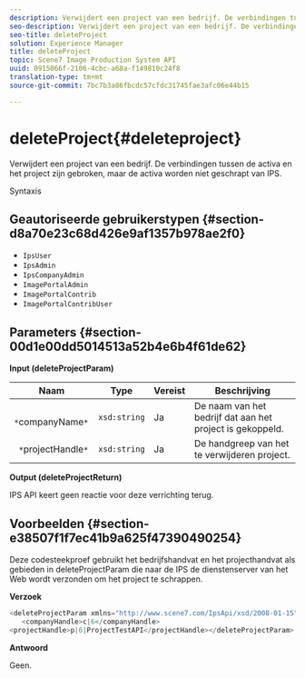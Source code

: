```yaml
---
description: Verwijdert een project van een bedrijf. De verbindingen tussen de activa en het project zijn gebroken, maar de activa worden niet geschrapt van IPS.
seo-description: Verwijdert een project van een bedrijf. De verbindingen tussen de activa en het project zijn gebroken, maar de activa worden niet geschrapt van IPS.
seo-title: deleteProject
solution: Experience Manager
title: deleteProject
topic: Scene7 Image Production System API
uuid: 0915066f-2106-4cbc-a68a-f149810c24f8
translation-type: tm+mt
source-git-commit: 7bc7b3a86fbcdc57cfdc31745fae3afc06e44b15

---
```



# deleteProject{#deleteproject}

Verwijdert een project van een bedrijf. De verbindingen tussen de activa en het project zijn gebroken, maar de activa worden niet geschrapt van IPS.

Syntaxis

## Geautoriseerde gebruikerstypen {#section-d8a70e23c68d426e9af1357b978ae2f0}

* `IpsUser`
* `IpsAdmin`
* `IpsCompanyAdmin`
* `ImagePortalAdmin`
* `ImagePortalContrib`
* `ImagePortalContribUser`

## Parameters {#section-00d1e00dd5014513a52b4e6b4f61de62}

**Input (deleteProjectParam)**

| Naam | Type | Vereist | Beschrijving |
|---|---|---|---|
| ` *`companyName`*` | `xsd:string` | Ja | De naam van het bedrijf dat aan het project is gekoppeld. |
| ` *`projectHandle`*` | `xsd:string` | Ja | De handgreep van het te verwijderen project. |

**Output (deleteProjectReturn)**

IPS API keert geen reactie voor deze verrichting terug.

## Voorbeelden {#section-e38507f1f7ec41b9a625f47390490254}

Deze codesteekproef gebruikt het bedrijfshandvat en het projecthandvat als gebieden in deleteProjectParam die naar de IPS de dienstenserver van het Web wordt verzonden om het project te schrappen.

**Verzoek**

```java
<deleteProjectParam xmlns="http://www.scene7.com/IpsApi/xsd/2008-01-15">
   <companyHandle>c|6</companyHandle>
<projectHandle>p|6|ProjectTestAPI</projectHandle></deleteProjectParam>
```

**Antwoord**

Geen.
